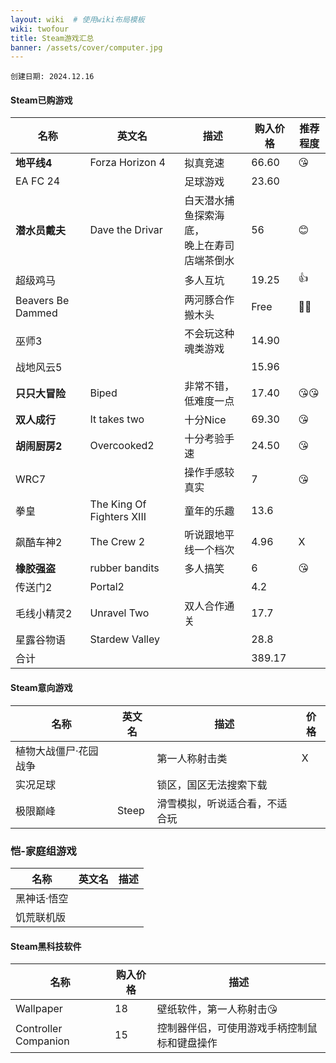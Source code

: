 ```yaml
---
layout: wiki  # 使用wiki布局模板
wiki: twofour
title: Steam游戏汇总
banner: /assets/cover/computer.jpg
--- 
```

`创建日期: 2024.12.16`


#### Steam已购游戏
| 名称      | 英文名 | 描述 | 购入价格 | 推荐程度 |
| ----------- | ----------- | ----------- | ----------- | ----------- |
| **地平线4** | Forza Horizon 4 | 拟真竞速 | 66.60 | 😘 |
| EA FC 24 |  | 足球游戏 | 23.60 |  |
| **潜水员戴夫** | Dave the Drivar | 白天潜水捕鱼探索海底，<br>晚上在寿司店端茶倒水 | 56 | 😊 |
| 超级鸡马 |  | 多人互坑 | 19.25 | 👍 |
| Beavers Be Dammed |  | 两河豚合作搬木头 | Free | 👦👧 |
| 巫师3 |  | 不会玩这种魂类游戏 | 14.90 |  |
| 战地风云5 |  |  | 15.96  |  |
| **只只大冒险** | Biped | 非常不错，低难度一点 | 17.40 | 😘😘 |
| **双人成行** | It takes two | 十分Nice | 69.30 | 😘 |
| **胡闹厨房2** | Overcooked2 | 十分考验手速 | 24.50 | 😘 |
| WRC7 |  | 操作手感较真实 | 7 | 😘 |
| 拳皇 | The King Of Fighters XIII | 童年的乐趣 | 13.6 |  |
| 飙酷车神2 | The Crew 2 | 听说跟地平线一个档次 | 4.96 | X |
| **橡胶强盗** | rubber bandits | 多人搞笑 | 6 | 😘 |
| 传送门2 | Portal2 |  | 4.2 |  |
| 毛线小精灵2 | Unravel Two | 双人合作通关 | 17.7 |  |
| 星露谷物语 | Stardew Valley |  | 28.8|  |
| 合计 |  |  | 389.17 |  |

#### Steam意向游戏
| 名称 | 英文名 | 描述 | 价格 |
| ----------- | ----------- | ----------- | ----------- |
| 植物大战僵尸·花园战争 |  | 第一人称射击类 | X |
| 实况足球 |  | 锁区，国区无法搜索下载 | |
| 极限巅峰 | Steep | 滑雪模拟，听说适合看，不适合玩 |  |

### 恺-家庭组游戏
| 名称 | 英文名 | 描述 |
| ----------- | ----------- | ----------- |
| 黑神话·悟空 |  |  |
| 饥荒联机版 |  |  |

#### Steam黑科技软件
| 名称      | 购入价格 | 描述 |
| ----------- | ----------- | ----------- |
| Wallpaper | 18 | 壁纸软件，第一人称射击😘 |
| Controller Companion | 15 | 控制器伴侣，可使用游戏手柄控制鼠标和键盘操作 |
